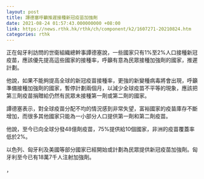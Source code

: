 ```yaml
---
layout: post
title: 譚德塞呼籲推遲接種新冠疫苗加強劑
date: 2021-08-24 01:57:43.000000000 +08:00
link: https://news.rthk.hk/rthk/ch/component/k2/1607271-20210824.htm
categories: rthk
---
```


正在匈牙利訪問的世衛組織總幹事譚德塞說，一些國家只有1%至2%人口接種新冠疫苗，應該優先提高這些國家的接種率，呼籲有意為民眾接種加強劑的國家，推遲計劃。

他說，如果不能夠提高全球的新冠疫苗接種率，更強的新變種病毒將會出現，呼籲準備接種加強劑的國家，暫停計劃兩個月，以減少全球疫苗不平等的現象，應該把第三劑疫苗捐贈給仍然有民眾未接種第一劑或第二劑的國家。

譚德塞表示，對全球疫苗分配不均的情況感到非常失望，富裕國家的疫苗庫存不斷增加，而很多其他國家只能為一小部分人口提供第一劑和第二劑疫苗。

他說，至今已向全球分發48億劑疫苗，75%提供給10個國家，非洲的疫苗覆蓋率低於2%。

以色列、匈牙利及美國等部分國家已經開始或計劃為民眾提供新冠疫苗加強劑。匈牙利至今已有18萬7千人注射加強劑。



，
